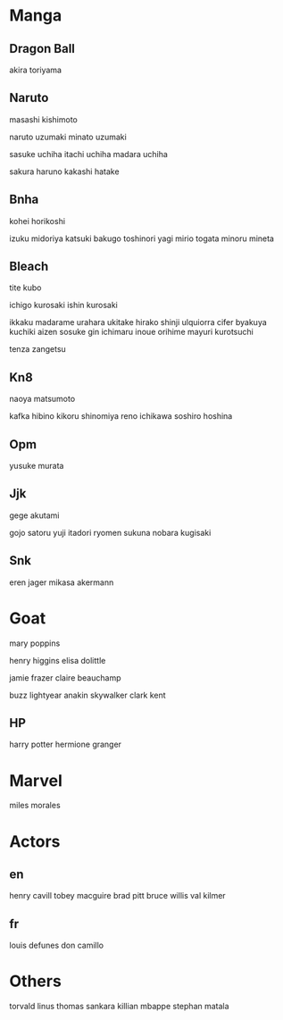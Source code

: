 # Manga

## Dragon Ball

akira toriyama

## Naruto

masashi kishimoto

naruto uzumaki
minato uzumaki

sasuke uchiha
itachi uchiha
madara uchiha

sakura haruno
kakashi hatake

## Bnha

kohei horikoshi

izuku midoriya
katsuki bakugo
toshinori yagi
mirio togata
minoru mineta

## Bleach

tite kubo

ichigo kurosaki
ishin kurosaki

ikkaku madarame
urahara ukitake
hirako shinji
ulquiorra cifer
byakuya kuchiki
aizen sosuke
gin ichimaru
inoue orihime
mayuri kurotsuchi

tenza zangetsu

## Kn8

naoya matsumoto

kafka hibino
kikoru shinomiya
reno ichikawa
soshiro hoshina

## Opm

yusuke murata

## Jjk

gege akutami

gojo satoru
yuji itadori
ryomen sukuna
nobara kugisaki

## Snk

eren jager
mikasa akermann

# Goat

mary poppins

henry higgins
elisa dolittle

jamie frazer
claire beauchamp

buzz lightyear
anakin skywalker
clark kent

## HP

harry potter
hermione granger

# Marvel

miles morales

# Actors

## en

henry cavill
tobey macguire
brad pitt
bruce willis
val kilmer

## fr

louis defunes
don camillo

# Others

torvald linus
thomas sankara
killian mbappe
stephan matala
